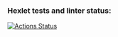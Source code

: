 ### Hexlet tests and linter status:
[![Actions Status](https://github.com/ilovemakonnen/frontend-project-46/actions/workflows/hexlet-check.yml/badge.svg)](https://github.com/ilovemakonnen/frontend-project-46/actions)
